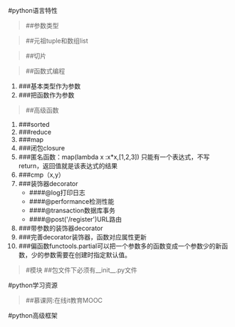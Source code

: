 #python语言特性
>##参数类型

>##元祖tuple和数组list

>##切片

>##函数式编程
1. ###基本类型作为参数
2. ###把函数作为参数

>##高级函数
1. ###sorted
2. ###reduce
3. ###map
4. ###闭包closure
5. ###匿名函数：map(lambda x :x*x,[1,2,3])
只能有一个表达式，不写return，返回值就是该表达式的结果
6. ###cmp（x,y）
7. ###装饰器decorator
	* ####@log打印日志
	* ####@performance检测性能
	* ####@transaction数据库事务
	* ####@post('/register')URL路由
8. ###带参数的装饰器decorator
9. ###完善decorator装饰器，函数对应属性更新
10. ###偏函数functools.partial可以把一个参数多的函数变成一个参数少的新函数，少的参数需要在创建时指定默认值。

>#模块
##包文件下必须有__init__.py文件

#python学习资源

>##慕课网:在线it教育MOOC

#python高级框架
